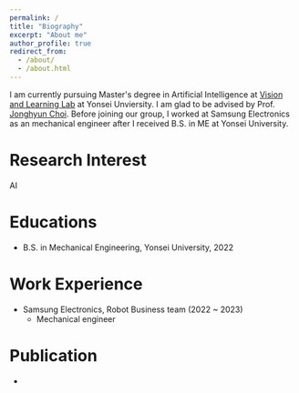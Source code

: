 ```yaml
---
permalink: /
title: "Biography"
excerpt: "About me"
author_profile: true
redirect_from: 
  - /about/
  - /about.html
---
```


I am currently pursuing Master's degree in Artificial Intelligence at [Vision and Learning Lab](https://yonseivnl.github.io/) at Yonsei Unviersity. I am glad to be advised by Prof. [Jonghyun Choi](http://ppolon.github.io/). Before joining our group, I worked at Samsung Electronics as an mechanical engineer after I received B.S. in ME at Yonsei University.

Research Interest
======
AI

Educations
======
* B.S. in Mechanical Engineering, Yonsei University, 2022

Work Experience
======
* Samsung Electronics, Robot Business team (2022 ~ 2023)
  * Mechanical engineer

Publication
======
-

